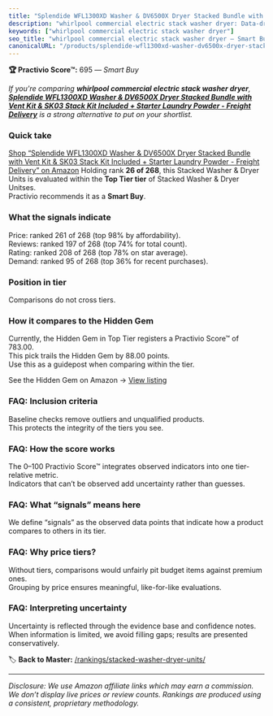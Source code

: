 ```yaml
---
title: "Splendide WFL1300XD Washer & DV6500X Dryer Stacked Bundle with Vent Kit & SK03 Stack Kit Included + Starter Laundry Powder - Freight Delivery"
description: "whirlpool commercial electric stack washer dryer: Data-driven within Top Tier ranking using the Practivio Score™. Positioned by quality, value, demand, findabi…"
keywords: ["whirlpool commercial electric stack washer dryer"]
seo_title: "whirlpool commercial electric stack washer dryer — Smart Buy Top Tier (2025)"
canonicalURL: "/products/splendide-wfl1300xd-washer-dv6500x-dryer-stacked-bundle-with-vent-kit-sk03-stack-kit-included-starter-laundry-powder-freight-delivery-B0DSV4NBZT/"
---
```


**🏆 Practivio Score™:** 695 — _Smart Buy_


*If you're comparing **whirlpool commercial electric stack washer dryer**, **[Splendide WFL1300XD Washer & DV6500X Dryer Stacked Bundle with Vent Kit & SK03 Stack Kit Included + Starter Laundry Powder - Freight Delivery](https://www.amazon.com/dp/B0DSV4NBZT?tag=practivio-20)** is a strong alternative to put on your shortlist.*
### Quick take
[Shop “Splendide WFL1300XD Washer & DV6500X Dryer Stacked Bundle with Vent Kit & SK03 Stack Kit Included + Starter Laundry Powder - Freight Delivery” on Amazon](https://www.amazon.com/dp/B0DSV4NBZT?tag=practivio-20)
Holding rank **26 of 268**, this Stacked Washer & Dryer Units is evaluated within the **Top Tier tier** of Stacked Washer & Dryer Unitses.  
Practivio recommends it as a **Smart Buy**.

### What the signals indicate
Price: ranked 261 of 268 (top 98% by affordability).  
Reviews: ranked 197 of 268 (top 74% for total count).  
Rating: ranked 208 of 268 (top 78% on star average).  
Demand: ranked 95 of 268 (top 36% for recent purchases).

### Position in tier
Comparisons do not cross tiers.

### How it compares to the Hidden Gem
Currently, the Hidden Gem in Top Tier registers a Practivio Score™ of 783.00.  
This pick trails the Hidden Gem by 88.00 points.  
Use this as a guidepost when comparing within the tier.  

See the Hidden Gem on Amazon → [View listing](https://www.amazon.com/dp/B0D4282T95?tag=practivio-20)

### FAQ: Inclusion criteria
Baseline checks remove outliers and unqualified products.  
This protects the integrity of the tiers you see.

### FAQ: How the score works
The 0–100 Practivio Score™ integrates observed indicators into one tier-relative metric.  
Indicators that can’t be observed add uncertainty rather than guesses.

### FAQ: What “signals” means here
We define “signals” as the observed data points that indicate how a product compares to others in its tier.

### FAQ: Why price tiers?
Without tiers, comparisons would unfairly pit budget items against premium ones.  
Grouping by price ensures meaningful, like-for-like evaluations.

### FAQ: Interpreting uncertainty
Uncertainty is reflected through the evidence base and confidence notes.  
When information is limited, we avoid filling gaps; results are presented conservatively.


🏷️ **Back to Master:** [/rankings/stacked-washer-dryer-units/](/rankings/stacked-washer-dryer-units/)

---
_Disclosure: We use Amazon affiliate links which may earn a commission. We don’t display live prices or review counts. Rankings are produced using a consistent, proprietary methodology._
